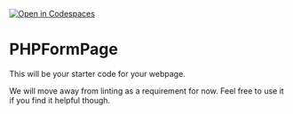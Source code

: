[![Open in Codespaces](https://classroom.github.com/assets/launch-codespace-7f7980b617ed060a017424585567c406b6ee15c891e84e1186181d67ecf80aa0.svg)](https://classroom.github.com/open-in-codespaces?assignment_repo_id=12104125)
# PHPFormPage

This will be your starter code for your webpage.

We will move away from linting as a requirement for now.  Feel free to use it if you find it helpful though.
